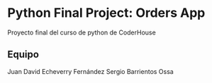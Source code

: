 # Python Final Project: Orders App
Proyecto final del curso de python de CoderHouse

## Equipo
Juan David Echeverry Fernández
Sergio Barrientos Ossa
